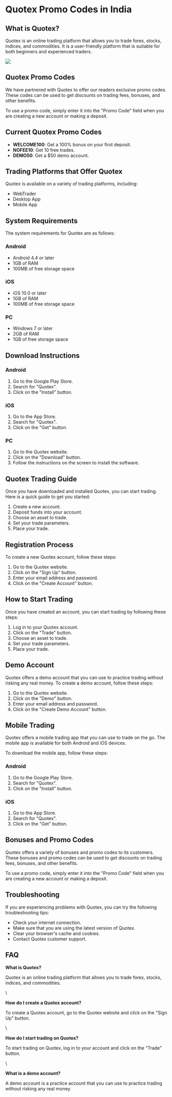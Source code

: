 # Quotex Promo Codes in India

## What is Quotex?

Quotex is an online trading platform that allows you to trade forex,
stocks, indices, and commodities. It is a user-friendly platform that is
suitable for both beginners and experienced traders.

[![](https://static.quotex.io/files/4_en/300_250.jpg)](https://traff.sbs/brokerqxlid)

## Quotex Promo Codes

We have partnered with Quotex to offer our readers exclusive promo
codes. These codes can be used to get discounts on trading fees,
bonuses, and other benefits.

To use a promo code, simply enter it into the "Promo Code" field
when you are creating a new account or making a deposit.

## Current Quotex Promo Codes

-   **WELCOME100**: Get a 100% bonus on your first deposit.
-   **NOFEE10**: Get 10 free trades.
-   **DEMO50**: Get a \$50 demo account.

## Trading Platforms that Offer Quotex

Quotex is available on a variety of trading platforms, including:

-   WebTrader
-   Desktop App
-   Mobile App

## System Requirements

The system requirements for Quotex are as follows:

### Android

-   Android 4.4 or later
-   1GB of RAM
-   100MB of free storage space

### iOS

-   iOS 10.0 or later
-   1GB of RAM
-   100MB of free storage space

### PC

-   Windows 7 or later
-   2GB of RAM
-   1GB of free storage space

## Download Instructions

### Android

1.  Go to the Google Play Store.
2.  Search for "Quotex".
3.  Click on the "Install" button.

### iOS

1.  Go to the App Store.
2.  Search for "Quotex".
3.  Click on the "Get" button.

### PC

1.  Go to the Quotex website.
2.  Click on the "Download" button.
3.  Follow the instructions on the screen to install the software.

## Quotex Trading Guide

Once you have downloaded and installed Quotex, you can start trading.
Here is a quick guide to get you started:

1.  Create a new account.
2.  Deposit funds into your account.
3.  Choose an asset to trade.
4.  Set your trade parameters.
5.  Place your trade.

## Registration Process

To create a new Quotex account, follow these steps:

1.  Go to the Quotex website.
2.  Click on the "Sign Up" button.
3.  Enter your email address and password.
4.  Click on the "Create Account" button.

## How to Start Trading

Once you have created an account, you can start trading by following
these steps:

1.  Log in to your Quotex account.
2.  Click on the "Trade" button.
3.  Choose an asset to trade.
4.  Set your trade parameters.
5.  Place your trade.

## Demo Account

Quotex offers a demo account that you can use to practice trading
without risking any real money. To create a demo account, follow these
steps:

1.  Go to the Quotex website.
2.  Click on the "Demo" button.
3.  Enter your email address and password.
4.  Click on the "Create Demo Account" button.

## Mobile Trading

Quotex offers a mobile trading app that you can use to trade on the go.
The mobile app is available for both Android and iOS devices.

To download the mobile app, follow these steps:

### Android

1.  Go to the Google Play Store.
2.  Search for "Quotex".
3.  Click on the "Install" button.

### iOS

1.  Go to the App Store.
2.  Search for "Quotex".
3.  Click on the "Get" button.

## Bonuses and Promo Codes

Quotex offers a variety of bonuses and promo codes to its customers.
These bonuses and promo codes can be used to get discounts on trading
fees, bonuses, and other benefits.

To use a promo code, simply enter it into the "Promo Code" field
when you are creating a new account or making a deposit.

## Troubleshooting

If you are experiencing problems with Quotex, you can try the following
troubleshooting tips:

-   Check your internet connection.
-   Make sure that you are using the latest version of Quotex.
-   Clear your browser\'s cache and cookies.
-   Contact Quotex customer support.

## FAQ

**What is Quotex?**

Quotex is an online trading platform that allows you to trade forex,
stocks, indices, and commodities.

\

**How do I create a Quotex account?**

To create a Quotex account, go to the Quotex website and click on the
"Sign Up" button.

\

**How do I start trading on Quotex?**

To start trading on Quotex, log in to your account and click on the
"Trade" button.

\

**What is a demo account?**

A demo account is a practice account that you can use to practice
trading without risking any real money.

